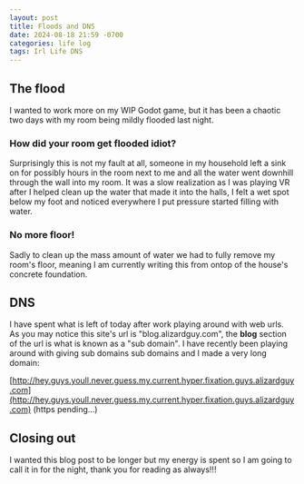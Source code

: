 ```yaml
---
layout: post
title: Floods and DNS
date: 2024-08-18 21:59 -0700
categories: life log
tags: Irl Life DNS
---
```


## The flood
I wanted to work more on my WIP Godot game, but it has been a chaotic two days with my room being mildly flooded last night. 

### How did your room get flooded idiot?
Surprisingly this is not my fault at all, someone in my household left a sink on for possibly hours in the room next to me and all the water went downhill through the wall into my room. It was a slow realization as I was playing VR after I helped clean up the water that made it into the halls, I felt a wet spot below my foot and noticed everywhere I put pressure started filling with water.

### No more floor!
Sadly to clean up the mass amount of water we had to fully remove my room's floor, meaning I am currently writing this from ontop of the house's concrete foundation. 

## DNS
I have spent what is left of today after work playing around with web urls. As you may notice this site's url is "blog.alizardguy.com", the **blog** section of the url is what is known as a "sub domain". I have recently been playing around with giving sub domains sub domains and I made a very long domain:


[http://hey.guys.youll.never.guess.my.current.hyper.fixation.guys.alizardguy.com](http://hey.guys.youll.never.guess.my.current.hyper.fixation.guys.alizardguy.com) (https pending...)

## Closing out
I wanted this blog post to be longer but my energy is spent so I am going to call it in for the night, thank you for reading as always!!!